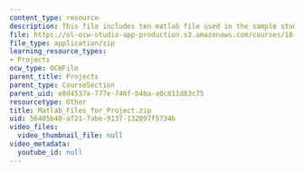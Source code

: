 ```yaml
---
content_type: resource
description: This file includes ten matlab file used in the sample student project.
file: https://ol-ocw-studio-app-production.s3.amazonaws.com/courses/18-086-mathematical-methods-for-engineers-ii-spring-2006/56405b40af217abe9137132097f5734b_Matlab_Files_for_Project.zip
file_type: application/zip
learning_resource_types:
- Projects
ocw_type: OCWFile
parent_title: Projects
parent_type: CourseSection
parent_uid: e8d4537a-777e-740f-b4ba-a0c811d83c75
resourcetype: Other
title: Matlab_Files_for_Project.zip
uid: 56405b40-af21-7abe-9137-132097f5734b
video_files:
  video_thumbnail_file: null
video_metadata:
  youtube_id: null
---
```


